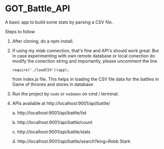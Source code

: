 # GOT_Battle_API
A basic app to build some stats by parsing a CSV file.


Steps to follow
1. After cloning, do a npm install.
2. If using my mlab connection, that's fine and API's should work great.  But in case experimenting with own remote database or 
   local conection do modify the conection string and importantly, please uncomment the line 

       require('./loadCSV')(app); 
       
   from index.js file. This helps in loading the CSV file data for the battles in Game of thrones and stores in database
   
 3. Run the project by `node` or `nodemon` on cmd / terminal. 
   
4. APIs available at http://localhost:9001/api/battle/

     a. http://localhost:9001/api/battle/list

     b. http://localhost:9001/api/battle/count

     c. http://localhost:9001/api/battle/stats

     d. http://localhost:9001/api/battle/search?king=Robb Stark
